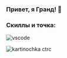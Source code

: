 ### Привет, я Гранд! 👋
### Скиллы и точка:
![vscode](https://camo.githubusercontent.com/0c830a4751be0fa62d221fb5b182e5ae4d6ff96274f44fd4c73902a0bb44f5d5/68747470733a2f2f696d672e736869656c64732e696f2f62616467652f456469746f722d56535f436f64652d696e666f726d6174696f6e616c3f7374796c653d666c6174266c6f676f3d76697375616c2d73747564696f2d636f6465266c6f676f436f6c6f723d776869746526636f6c6f723d366161366638)


![kartinochka](https://i.redd.it/yi0org25a0x91.jpg)
ctrc
